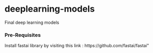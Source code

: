 # deeplearning-models
Final deep learning models

<h3>Pre-Requisites</h3>
Install fastai library by visiting <ahref=">this link</a> : https://github.com/fastai/fastai"
